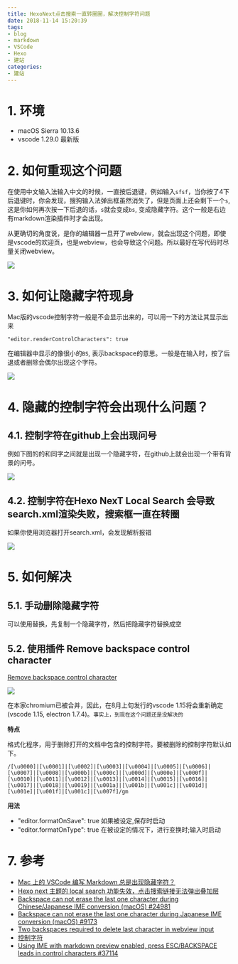```yaml
---
title: HexoNext点击搜索一直转圈圈，解决控制字符问题
date: 2018-11-14 15:20:39
tags:
- blog
- markdown
- VSCode
- Hexo
- 建站
categories:
- 建站
---
```


# 1. 环境

- macOS Sierra 10.13.6
- vscode  1.29.0 最新版

# 2. 如何重现这个问题

在使用中文输入法输入中文的时候，一直按后退键，例如输入`sfsf`，当你按了4下后退键时，你会发现，搜狗输入法弹出框虽然消失了，但是页面上还会剩下一个`s`, 这是你如何再次按一下后退的话，`s`就会变成`bs`, 变成隐藏字符。这个一般是右边有markdown渲染插件时才会出现。

从更确切的角度说，是你的编辑器一旦开了webview，就会出现这个问题，即使是vscode的欢迎页，也是webview，也会导致这个问题。所以最好在写代码时尽量关闭webview。

![](https://ws1.sinaimg.cn/large/006tNbRwly1fx7mhgetiij30be06jmxc.jpg)

# 3. 如何让隐藏字符现身

Mac版的vscode控制字符一般是不会显示出来的，可以用一下的方法让其显示出来

```
"editor.renderControlCharacters": true
```

在编辑器中显示的像很小的`BS`, 表示backspace的意思。一般是在输入时，按了后退或者删除会偶尔出现这个字符。

![](https://ws1.sinaimg.cn/large/006tNbRwly1fx7mhrljotj30lu0d2aa8.jpg)

# 4. 隐藏的控制字符会出现什么问题？

## 4.1. 控制字符在github上会出现问号

例如下图的的和同字之间就是出现一个隐藏字符，在github上就会出现一个带有背景的问号。

![](https://ws3.sinaimg.cn/large/006tNbRwly1fx7mhy94aoj30m805bq3c.jpg)

## 4.2. 控制字符在Hexo NexT Local Search 会导致search.xml渲染失败，搜索框一直在转圈

如果你使用浏览器打开search.xml，会发现解析报错

![](https://ws2.sinaimg.cn/large/006tNbRwly1fx7mi5uezyj30ka05paaf.jpg)

# 5. 如何解决

## 5.1. 手动删除隐藏字符

可以使用替换，先复制一个隐藏字符，然后把隐藏字符替换成空

## 5.2. 使用插件 Remove backspace control character

[Remove backspace control character](https://marketplace.visualstudio.com/items?itemName=satokaz.vscode-bs-ctrlchar-remover)

![](https://ws3.sinaimg.cn/large/006tNbRwly1fx7miiwo9gj30m807eq3e.jpg)

在本家chromium已被合并，因此，在8月上旬发行的vscode 1.15将会重新确定(vscode 1.15, electron 1.7.4)。`事实上，到现在这个问题还是没解决的`

**特点**

格式化程序，用于删除打开的文档中包含的控制字符。要被删除的控制字符默认如下。

```
/[\u0000]|[\u0001]|[\u0002]|[\u0003]|[\u0004]|[\u0005]|[\u0006]|[\u0007]|[\u0008]|[\u000b]|[\u000c]|[\u000d]|[\u000e]|[\u000f]|[\u0010]|[\u0011]|[\u0012]|[\u0013]|[\u0014]|[\u0015]|[\u0016]|[\u0017]|[\u0018]|[\u0019]|[\u001a]|[\u001b]|[\u001c]|[\u001d]|[\u001e]|[\u001f]|[\u001c]|[\u007f]/gm
```

**用法**

- "editor.formatOnSave": true 如果被设定,保存时启动
- "editor.formatOnType": true 在被设定的情况下，进行变换时;输入时启动

# 7. 参考

- [Mac 上的 VSCode 编写 Markdown 总是出现隐藏字符？](https://www.zhihu.com/question/61638859)
- [Hexo next 主题的 local search 功能失效，点击搜索链接无法弹出叠加层](https://www.v2ex.com/t/298727)
- [Backspace can not erase the last one character during Chinese/Japanese IME conversion (macOS) #24981](https://github.com/Microsoft/vscode/issues/24981)
- [Backspace can not erase the last one character during Japanese IME conversion (macOS) #9173](https://github.com/electron/electron/issues/9173)
- [Two backspaces required to delete last character in webview input](https://bugs.chromium.org/p/chromium/issues/detail?id=714771)
- [控制字符](https://zh.wikipedia.org/wiki/%E6%8E%A7%E5%88%B6%E5%AD%97%E7%AC%A6)
- [Using IME with markdown preview enabled, press ESC/BACKSPACE leads in control characters #37114](https://github.com/Microsoft/vscode/issues/37114)